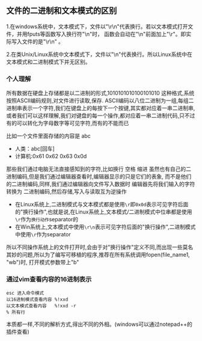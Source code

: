 ## 文件的二进制和文本模式的区别

1.在windows系统中，文本模式下，文件以"\r\n"代表换行。若以文本模式打开文件，并用fputs等函数写入换行符"\n"时，
   函数会自动在"\n"前面加上"\r"。即实际写入文件的是"\r\n" 。

2.在类Unix/Linux系统中文本模式下，文件以"\n"代表换行。所以Linux系统中在文本模式和二进制模式下并无区别。

### 个人理解

所有数据在硬盘上存储都是以二进制的形式,1010101010100101010 这种格式,系统按照ASCII编码规则,对文件进行读取,保存.
ASCII编码以八位二进制为一组,每组二进制串表示一个字符,我们在键盘上的每按下一个按键,其实都对应着一串二进制串,
或者我们可以这样理解,我们对键盘的每一个操作,都对应着一串二进制代码,只不过有的可以转化为字母数字等可见字符,而有的不能而已

比如一个文件里面存储的内容是 abc

 - 人类：abc[回车]
 - 计算机:0x61 0x62 0x63 0x0d

那些我们通过电脑无法直接感知到的字符,比如换行 空格 缩进 虽然也有自己的二进制编码,但是我们通过编辑器查看时,编辑器显示的只是它们的表象,
而不是他们的二进制编码,同样,我们通过编辑器向文件写入数据时 编辑器先将我们输入的字符转换为 二进制编码,然后存储,写入与读取互为逆操作

 - 在Linux系统上,二进制模式与文本模式都是使用`\r`即`0x0d`表示可见字符后面的"换行操作",也就是说,在Linux系统上,文本模式/二进制模式中位串都是使用`\r`作为`换行动作`separator的
 - 在Win系统上,文本模式中使用`\r\n`表示可见字符后面的"换行操作",二进制模式中使用`\r`作为separator

所以不同操作系统上的文件打开时,会由于对"换行操作"定义不同,而出现一些莫名其妙的问题,所以为了编写可移植的程序,推荐在所有系统调用fopen(file_name1, "wb")时, 打开模式参数带上"b"

### 通过vim查看内容的16进制表示

    esc 进入命令模式
    以16进制模式查看内容 %!xxd   
    以文本模式查看内容   %!xxd -r
    % 所有行

本质都一样,不同的解析方式,得出不同的外相。(windows可以通过notepad++的插件查看)

   


